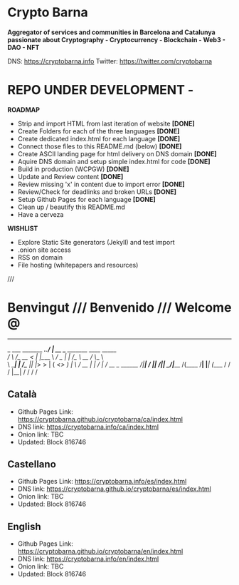 # Crypto Barna

**Aggregator of services and communities in Barcelona and Catalunya passionate about Cryptography - Cryptocurrency - Blockchain - Web3 - DAO - NFT**

DNS: https://cryptobarna.info
Twitter: https://twitter.com/cryptobarna

# REPO UNDER DEVELOPMENT - 

**ROADMAP**
- Strip and import HTML from last iteration of website **[DONE]**
- Create Folders for each of the three languages **[DONE]**
- Create dedicated index.html for each language **[DONE]**
- Connect those files to this README.md (below) **[DONE]**
- Create ASCII landing page for html delivery on DNS domain **[DONE]**
- Aquire DNS domain and setup simple index.html for code **[DONE]**
- Build in production (WCPGW) **[DONE]**
- Update and Review content **[DONE]**
- Review missing 'x' in content due to import error **[DONE]**
- Review/Check for deadlinks and broken URLs **[DONE]**
- Setup Github Pages for each language **[DONE]**
- Clean up / beautify this README.md
- Have a cerveza

**WISHLIST**
- Explore Static Site generators (Jekyll) and test import
- .onion site access
- RSS on domain
- File hosting (whitepapers and resources)



///


# Benvingut /// Benvenido /// Welcome @


_________                        __        __________                             
\_   ___ \_______ ___.__._______/  |_  ____\______   \_____ _______  ____ _____   
/    \  \/\_  __ <   |  |\____ \   __\/  _ \|    |  _/\__  \\_  __ \/    \\__  \  
\     \____|  | \/\___  ||  |_> >  | (  <_> )    |   \ / __ \|  | \/   |  \/ __ \_
 \______  /|__|   / ____||   __/|__|  \____/|______  /(____  /__|  |___|  (____  /
        \/        \/     |__|                      \/      \/           \/     \/ 


## Català 
- Github Pages Link: https://cryptobarna.github.io/cryptobarna/ca/index.html
- DNS link: https://cryptobarna.info/ca/index.html
- Onion link: TBC
- Updated: Block 816746 

## Castellano 
- Github Pages Link: https://cryptobarna.info/es/index.html
- DNS link: https://cryptobarna.github.io/cryptobarna/es/index.html
- Onion link: TBC
- Updated: Block 816746 

## English
- Github Pages Link: https://cryptobarna.github.io/cryptobarna/en/index.html
- DNS link: https://cryptobarna.info/en/index.html
- Onion link: TBC
- Updated: Block 816746 
